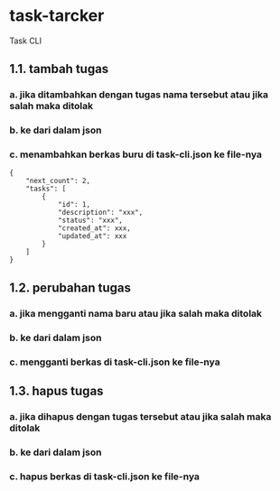 # task-tarcker

Task CLI

## 1.1. tambah tugas

### a. jika ditambahkan dengan tugas nama tersebut atau jika salah maka ditolak

### b. ke dari dalam json

### c. menambahkan berkas buru di task-cli.json ke file-nya

```
{
    "next_count": 2,
    "tasks": [
        {
            "id": 1,
            "description": "xxx",
            "status": "xxx",
            "created_at": xxx,
            "updated_at": xxx
        }
    ]
}
```

## 1.2. perubahan tugas

### a. jika mengganti nama baru atau jika salah maka ditolak

### b. ke dari dalam json

### c. mengganti berkas di task-cli.json ke file-nya

## 1.3. hapus tugas

### a. jika dihapus dengan tugas tersebut atau jika salah maka ditolak

### b. ke dari dalam json

### c. hapus berkas di task-cli.json ke file-nya

```

```

